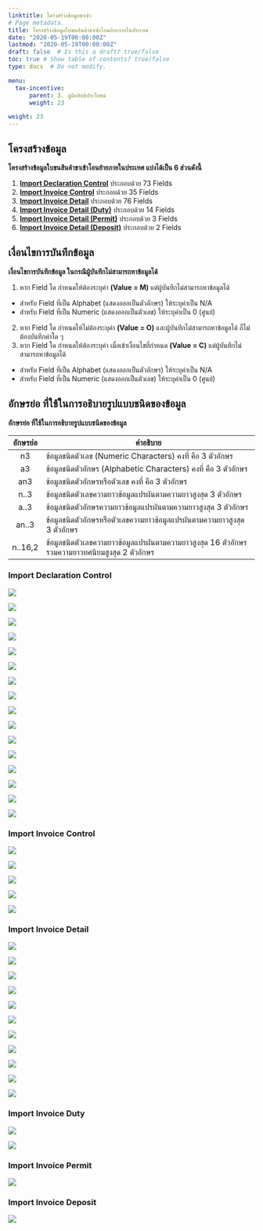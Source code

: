 ```yaml
---
linktitle: โครงสร้างข้อมูลขาเข้า
# Page metadata.
title: โครงสร้างข้อมูลใบขนสินค้าขาเข้าโอนย้ายภายในประเทศ 
date: "2020-05-19T00:00:00Z"
lastmod: "2020-05-19T00:00:00Z"
draft: false  # Is this a draft? true/false
toc: true # Show table of contents? true/false
type: docs  # Do not modify.

menu:
  tax-incentive:
      parent: 3. คู่มือสิทธิประโยชน์
      weight: 23

weight: 23
---
```



## โครงสร้างข้อมูล

**โครงสร้างข้อมูลใบขนสินค้าขาเข้าโอนย้ายภายในประเทศ แบ่งได้เป็น 6 ส่วนดังนี้**

1. [**Import Declaration Control**](#import-declaration-control)	ประกอบด้วย	73 Fields
2. [**Import Invoice Control**](#import-invoice-control)	ประกอบด้วย	35 Fields
3. [**Import Invoice Detail**](#import-invoice-detail)	ประกอบด้วย	76 Fields
4. [**Import Invoice Detail (Duty)**](#import-invoice-duty)	ประกอบด้วย	14 Fields
5. [**Import Invoice Detail (Permit)**](#import-invoice-permit)	ประกอบด้วย	 3 Fields
6. [**Import Invoice Detail (Deposit)**](#import-invoice-deposit)	ประกอบด้วย	 2 Fields

## เงื่อนไขการบันทึกข้อมูล

**เงื่อนไขการบันทึกข้อมูล ในกรณีผู้บันทึกไม่สามารถหาข้อมูลได้**

1. หาก Field ใด กำหนดให้ต้องระบุค่า **(Value = M)** แต่ผู้บันทึกไม่สามารถหาข้อมูลได้
- สำหรับ Field ที่เป็น Alphabet (แสดงออกเป็นตัวอักษร) ให้ระบุค่าเป็น N/A 
- สำหรับ Field ที่เป็น Numeric (แสดงออกเป็นตัวเลข) ให้ระบุค่าเป็น 0 (ศูนย์)
2. หาก Field ใด กำหนดให้ไม่ต้องระบุค่า **(Value = O)** และผู้บันทึกไม่สามารถหาข้อมูลได้ ก็ไม่ต้องบันทึกค่าใด ๆ 
3. หาก Field ใด กำหนดให้ต้องระบุค่า เมื่อเข้าเงื่อนไขที่กำหนด **(Value = C)** แต่ผู้บันทึกไม่สามารถหาข้อมูลได้
- สำหรับ Field ที่เป็น Alphabet (แสดงออกเป็นตัวอักษร) ให้ระบุค่าเป็น N/A 
-  สำหรับ Field ที่เป็น Numeric (แสดงออกเป็นตัวเลข) ให้ระบุค่าเป็น 0 (ศูนย์)
	
## อักษรย่อ ที่ใช้ในการอธิบายรูปแบบชนิดของข้อมูล

**อักษรย่อ ที่ใช้ในการอธิบายรูปแบบชนิดของข้อมูล**

|  อักษรย่อ   |	คำอธิบาย  |
|:------------:|----------------------------|
|n3 |ข้อมูลชนิดตัวเลข (Numeric Characters) คงที่ คือ 3 ตัวอักษร|
|a3  |	ข้อมูลชนิดตัวอักษร (Alphabetic Characters) คงที่ คือ 3 ตัวอักษร|
|an3  |	ข้อมูลชนิดตัวอักษรหรือตัวเลข คงที่ คือ 3 ตัวอักษร|
|n..3|	ข้อมูลชนิดตัวเลขความยาวข้อมูลแปรผันตามความยาวสูงสุด 3 ตัวอักษร|
|a..3|	ข้อมูลชนิดตัวอักษรความยาวข้อมูลแปรผันตามความยาวสูงสุด 3 ตัวอักษร|
|an..3  |	ข้อมูลชนิดตัวอักษรหรือตัวเลขความยาวข้อมูลแปรผันตามความยาวสูงสุด 3 ตัวอักษร|
|n..16,2|ข้อมูลชนิดตัวเลขความยาวข้อมูลแปรผันตามความยาวสูงสุด 16 ตัวอักษรรวมความยาวทศนิยมสูงสุด 2 ตัวอักษร|




### Import Declaration Control

![](https://github.com/ecs-support/knowledge-center/raw/master/img/e-tax-incentive/e-tax-incentivejpg_Page35.jpg)

![](https://github.com/ecs-support/knowledge-center/raw/master/img/e-tax-incentive/e-tax-incentivejpg_Page36.jpg)

![](https://github.com/ecs-support/knowledge-center/raw/master/img/e-tax-incentive/e-tax-incentivejpg_Page37.jpg)

![](https://github.com/ecs-support/knowledge-center/raw/master/img/e-tax-incentive/e-tax-incentivejpg_Page38.jpg)

![](https://github.com/ecs-support/knowledge-center/raw/master/img/e-tax-incentive/e-tax-incentivejpg_Page39.jpg)

![](https://github.com/ecs-support/knowledge-center/raw/master/img/e-tax-incentive/e-tax-incentivejpg_Page40.jpg)

![](https://github.com/ecs-support/knowledge-center/raw/master/img/e-tax-incentive/e-tax-incentivejpg_Page41.jpg)

![](https://github.com/ecs-support/knowledge-center/raw/master/img/e-tax-incentive/e-tax-incentivejpg_Page42.jpg)

![](https://github.com/ecs-support/knowledge-center/raw/master/img/e-tax-incentive/e-tax-incentivejpg_Page43.jpg)

![](https://github.com/ecs-support/knowledge-center/raw/master/img/e-tax-incentive/e-tax-incentivejpg_Page44.jpg)

![](https://github.com/ecs-support/knowledge-center/raw/master/img/e-tax-incentive/e-tax-incentivejpg_Page45.jpg)

![](https://github.com/ecs-support/knowledge-center/raw/master/img/e-tax-incentive/e-tax-incentivejpg_Page46.jpg)

![](https://github.com/ecs-support/knowledge-center/raw/master/img/e-tax-incentive/e-tax-incentivejpg_Page47.jpg)

![](https://github.com/ecs-support/knowledge-center/raw/master/img/e-tax-incentive/e-tax-incentivejpg_Page48.jpg)

![](https://github.com/ecs-support/knowledge-center/raw/master/img/e-tax-incentive/e-tax-incentivejpg_Page49.jpg)

![](https://github.com/ecs-support/knowledge-center/raw/master/img/e-tax-incentive/e-tax-incentivejpg_Page50.jpg)



### Import Invoice Control

![](https://github.com/ecs-support/knowledge-center/raw/master/img/e-tax-incentive/e-tax-incentivejpg_Page51.jpg)

![](https://github.com/ecs-support/knowledge-center/raw/master/img/e-tax-incentive/e-tax-incentivejpg_Page52.jpg)

![](https://github.com/ecs-support/knowledge-center/raw/master/img/e-tax-incentive/e-tax-incentivejpg_Page53.jpg)

![](https://github.com/ecs-support/knowledge-center/raw/master/img/e-tax-incentive/e-tax-incentivejpg_Page54.jpg)

![](https://github.com/ecs-support/knowledge-center/raw/master/img/e-tax-incentive/e-tax-incentivejpg_Page55.jpg)


### Import Invoice Detail

![](https://github.com/ecs-support/knowledge-center/raw/master/img/e-tax-incentive/e-tax-incentivejpg_Page56.jpg)

![](https://github.com/ecs-support/knowledge-center/raw/master/img/e-tax-incentive/e-tax-incentivejpg_Page57.jpg)

![](https://github.com/ecs-support/knowledge-center/raw/master/img/e-tax-incentive/e-tax-incentivejpg_Page58.jpg)

![](https://github.com/ecs-support/knowledge-center/raw/master/img/e-tax-incentive/e-tax-incentivejpg_Page59.jpg)

![](https://github.com/ecs-support/knowledge-center/raw/master/img/e-tax-incentive/e-tax-incentivejpg_Page60.jpg)

![](https://github.com/ecs-support/knowledge-center/raw/master/img/e-tax-incentive/e-tax-incentivejpg_Page61.jpg)

![](https://github.com/ecs-support/knowledge-center/raw/master/img/e-tax-incentive/e-tax-incentivejpg_Page62.jpg)

![](https://github.com/ecs-support/knowledge-center/raw/master/img/e-tax-incentive/e-tax-incentivejpg_Page63.jpg)

![](https://github.com/ecs-support/knowledge-center/raw/master/img/e-tax-incentive/e-tax-incentivejpg_Page64.jpg)

![](https://github.com/ecs-support/knowledge-center/raw/master/img/e-tax-incentive/e-tax-incentivejpg_Page65.jpg)

![](https://github.com/ecs-support/knowledge-center/raw/master/img/e-tax-incentive/e-tax-incentivejpg_Page66.jpg)

### Import Invoice Duty

![](https://github.com/ecs-support/knowledge-center/raw/master/img/e-tax-incentive/e-tax-incentivejpg_Page67.jpg)

![](https://github.com/ecs-support/knowledge-center/raw/master/img/e-tax-incentive/e-tax-incentivejpg_Page68.jpg)

### Import Invoice Permit

![](https://github.com/ecs-support/knowledge-center/raw/master/img/e-tax-incentive/e-tax-incentivejpg_Page69.jpg)


### Import Invoice Deposit

![](https://github.com/ecs-support/knowledge-center/raw/master/img/e-tax-incentive/e-tax-incentivejpg_Page70.jpg)